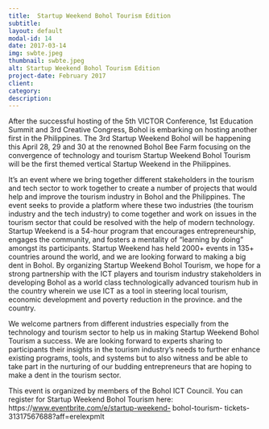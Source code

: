 ```yaml
---
title:  Startup Weekend Bohol Tourism Edition
subtitle: 
layout: default
modal-id: 14
date: 2017-03-14
img: swbte.jpeg
thumbnail: swbte.jpeg
alt: Startup Weekend Bohol Tourism Edition
project-date: February 2017
client: 
category:
description:
---
```

After the successful hosting of the 5th VICTOR Conference, 1st Education Summit and 3rd
Creative Congress, Bohol is embarking on hosting another first in the Philippines.
The 3rd Startup Weekend Bohol will be happening this April 28, 29 and 30 at the
renowned Bohol Bee Farm focusing on the convergence of technology and tourism
Startup Weekend Bohol Tourism will be the first themed vertical Startup Weekend in the
Philippines.

It’s an event where we bring together different stakeholders in the tourism and tech sector
to work together to create a number of projects that would help and improve the tourism
industry in Bohol and the Philippines.
The event seeks to provide a platform where these two industries (the tourism industry and
the tech industry) to come together and work on issues in the tourism sector that could be
resolved with the help of modern technology.
Startup Weekend is a 54-hour program that encourages entrepreneurship, engages the
community, and fosters a mentality of “learning by doing” amongst its participants.
Startup Weekend has held 2000+ events in 135+ countries around the world, and we are
looking forward to making a big dent in Bohol.
By organizing Startup Weekend Bohol Tourism, we hope for a strong partnership with the
ICT players and tourism industry stakeholders in developing Bohol as a world class
technologically advanced tourism hub in the country wherein we use ICT as a tool in
steering local tourism, economic development and poverty reduction in the province. and
the country.

We welcome partners from different industries especially from the technology and tourism
sector to help us in making Startup Weekend Bohol Tourism a success.
We are looking forward to experts sharing to participants their insights in the tourism
industry’s needs to further enhance existing programs, tools, and systems​ but to also
witness and be able to take part in the nurturing of our budding entrepreneurs ​that are
hoping to make a dent in the tourism sector.

This event is organized by members of the Bohol ICT Council.
You can register for Startup Weekend Bohol Tourism here:
https\://www.eventbrite.com/e/startup-weekend- bohol-tourism- tickets-31317567688?aff=erelexpmlt